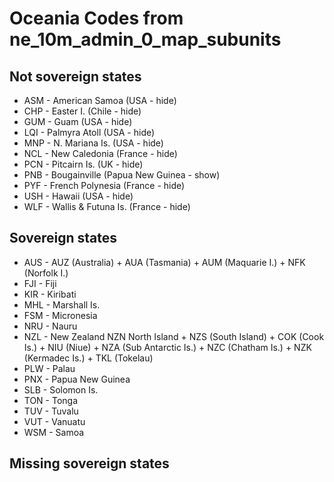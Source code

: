 # Oceania Codes from ne_10m_admin_0_map_subunits

## Not sovereign states

- ASM - American Samoa (USA - hide)
- CHP - Easter I. (Chile - hide)
- GUM - Guam (USA - hide)
- LQI - Palmyra Atoll (USA - hide)
- MNP - N. Mariana Is. (USA - hide)
- NCL - New Caledonia (France - hide)
- PCN - Pitcairn Is. (UK - hide)
- PNB - Bougainville (Papua New Guinea - show)
- PYF - French Polynesia (France - hide)
- USH - Hawaii (USA - hide)
- WLF - Wallis & Futuna Is. (France - hide)

## Sovereign states

- AUS - AUZ (Australia) + AUA (Tasmania) + AUM (Maquarie I.) + NFK (Norfolk I.)
- FJI - Fiji
- KIR - Kiribati
- MHL - Marshall Is.
- FSM - Micronesia
- NRU - Nauru
- NZL - New Zealand NZN North Island + NZS (South Island) + COK (Cook Is.) + NIU (Niue) + NZA (Sub Antarctic Is.) + NZC (Chatham Is.) + NZK (Kermadec Is.) + TKL (Tokelau)
- PLW - Palau
- PNX - Papua New Guinea
- SLB - Solomon Is.
- TON - Tonga
- TUV - Tuvalu
- VUT - Vanuatu
- WSM - Samoa

## Missing sovereign states
